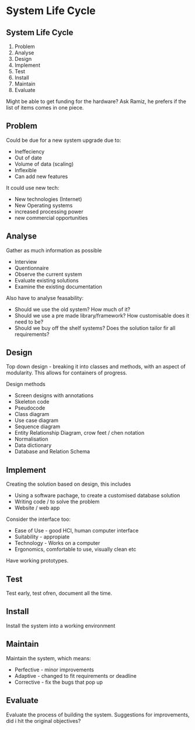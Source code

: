 # System Life Cycle

## System Life Cycle

1. Problem
2. Analyse
3. Design
4. Implement
5. Test
6. Install
7. Maintain
8. Evaluate

Might be able to get funding for the hardware? Ask Ramiz, he prefers if the list of items comes in one piece.

## Problem

Could be due for a new system upgrade due to:

* Ineffeciency
* Out of date
* Volume of data \(scaling\)
* Inflexible
* Can add new features

It could use new tech:

* New technologies \(Internet\)
* New Operating systems
* increased processing power
* new commercial opportunities

## Analyse

Gather as much information as possible

* Interview
* Quentionnaire
* Observe the current system
* Evaluate existing solutions
* Examine the existing documentation

Also have to analyse feasability:

* Should we use the old system? How much of it?
* Should we use a pre made library/framework? How customisable does it need to be?
* Should we buy off the shelf systems? Does the solution tailor fir all requirements?

## Design

Top down design - breaking it into classes and methods, with an aspect of modularity. This allows for containers of progress.

Design methods

* Screen designs with annotations
* Skeleton code
* Pseudocode
* Class diagram
* Use case diagram
* Sequence diagram
* Entity Relationship Diagram, crow feet / chen notation
* Normalisation
* Data dictionary
* Database and Relation Schema

## Implement

Creating the solution based on design, this includes

* Using a software pachage, to create a customised database solution
* Writing code / to solve the problem
* Website / web app

Consider the interface too:

* Ease of Use - good HCI, human computer interface
* Suitability - appropiate
* Technology - Works on a computer
* Ergonomics, comfortable to use, visually clean etc

Have working prototypes.

## Test

Test early, test ofren, document all the time.

## Install

Install the system into a working environment

## Maintain

Maintain the system, which means:

* Perfective - minor improvements
* Adaptive - changed to fit requirements or deadline
* Corrective - fix the bugs that pop up

## Evaluate

Evaluate the process of building the system. Suggestions for improvements, did i hit the original objectives?

